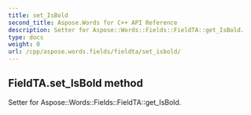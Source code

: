 ```yaml
---
title: set_IsBold
second_title: Aspose.Words for C++ API Reference
description: Setter for Aspose::Words::Fields::FieldTA::get_IsBold. 
type: docs
weight: 0
url: /cpp/aspose.words.fields/fieldta/set_isbold/
---
```

## FieldTA.set_IsBold method


Setter for Aspose::Words::Fields::FieldTA::get_IsBold. 

